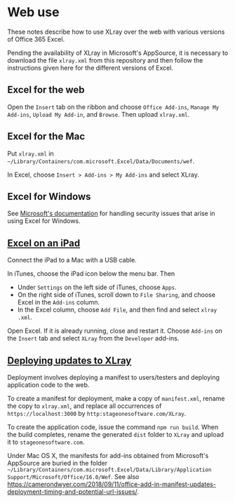 # Web use

These notes describe how to use XLray over the web with various versions of Office 365 Excel.

Pending the availability of XLray in Microsoft's AppSource, it is necessary to download the file `xlray.xml` from this repository and then follow the instructions given here for the different versions of Excel.

## Excel for the web

Open the `Insert` tab on the ribbon and choose  `Office Add-ins`, `Manage My Add-ins`, `Upload My Add-in`, and `Browse`.  Then upload `xlray.xml`.

## Excel for the Mac

Put `xlray.xml` in `~/Library/Containers/com.microsoft.Excel/Data/Documents/wef`.

In Excel, choose `Insert > Add-ins > My Add-ins` and select XLray.

## Excel for Windows

See [Microsoft's documentation](https://docs.microsoft.com/en-us/office/dev/add-ins/testing/create-a-network-shared-folder-catalog-for-task-pane-and-content-add-ins) for handling security issues that arise in using Excel for Windows.

## [Excel on an iPad](https://docs.microsoft.com/en-us/office/dev/add-ins/testing/sideload-an-office-add-in-on-ipad-and-mac)

Connect the iPad to a Mac with a USB cable.

In iTunes, choose the iPad icon below the menu bar.  Then

- Under `Settings` on the left side of iTunes, choose `Apps`.
- On the right side of iTunes, scroll down to `File Sharing`, and choose Excel in the `Add-ins` column.
- In the Excel column, choose `Add File`, and then find and select `xlray .xml`.

Open Excel.  If it is already running, close and restart it.  Choose `Add-ins` on the `Insert` tab and select `XLray` from the `Developer` add-ins.

## [Deploying updates to XLray](https://docs.microsoft.com/en-us/office/dev/add-ins/develop/develop-add-ins-vscode)

Deployment involves deploying a manifest to users/testers and deploying application code to the web.

To create a manifest for deployment, make a copy of `manifest.xml`, rename the copy to  `xlray.xml`, and replace all occurrences of `https://localhost:3000` by `http:stageonesoftware.com/XLray`.  

To create the application code, issue the command `npm run build`.  When the build completes, rename the generated `dist` folder to `XLray` and  upload it to `stageonesoftware.com`.

Under Mac OS X, the manifests for add-ins obtained from Microsoft's AppSource are buried in the folder `~/Library/Containers/com.microsoft.Excel/Data/Library/Application Support/Microsoft/Office/16.0/Wef`.  See also <https://camerondwyer.com/2018/09/11/office-add-in-manifest-updates-deployment-timing-and-potential-url-issues/>.
